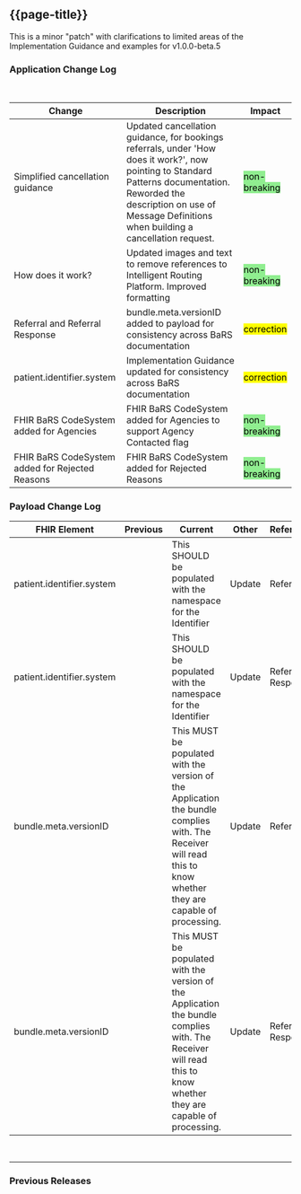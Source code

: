 ## {{page-title}}
This is a minor "patch" with clarifications to limited areas of the Implementation Guidance and examples for v1.0.0-beta.5

### Application Change Log


<br>


| Change                                    | Description                                     | Impact                                                                  | 
|-------------------------------------------|-------------------------------------------------|-------------------------------------------------------------------------|
| Simplified cancellation guidance   | Updated cancellation guidance, for bookings referrals, under 'How does it work?', now pointing to Standard Patterns documentation. Reworded the description on use of Message Definitions when building a cancellation request. |   <mark style="background-color: LightGreen">non-breaking</mark>  |
| How does it work?   | Updated images and text to remove references to Intelligent Routing Platform. Improved formatting |   <mark style="background-color: LightGreen">non-breaking</mark>  |
| Referral  and Referral Response  | bundle.meta.versionID added to payload for consistency across BaRS documentation|    <mark style="background-color: Yellow">correction</mark>  | 
| patient.identifier.system | Implementation Guidance updated for consistency across BaRS documentation|    <mark style="background-color: Yellow">correction</mark>  | 
| FHIR BaRS CodeSystem added for Agencies  | FHIR BaRS CodeSystem added for Agencies to support Agency Contacted flag |   <mark style="background-color: LightGreen">non-breaking</mark>  |
| FHIR BaRS CodeSystem added for Rejected Reasons  | FHIR BaRS CodeSystem added for Rejected Reasons |   <mark style="background-color: LightGreen">non-breaking</mark>  |

### Payload Change Log


| FHIR Element                                         | Previous | Current    | Other   | Referral/Booking | Rationale                                                                                       |  Impact  |
|------------------------------------------------------|----------|------------|---------|------------------|-------------------------------------------------------------------------------------------------|----------|
| patient.identifier.system   |          |     This SHOULD be populated with the namespace for the Identifier        | Update        | Referral Request         |Implementation Guidance consistent across all applications   |   <mark style="background-color: Yellow">correction</mark>  |   
| patient.identifier.system   |          |    This SHOULD be populated with the namespace for the Identifier         | Update        | Referral Response         |Implementation Guidance consistent across all applications   |   <mark style="background-color: Yellow">correction</mark>  |   
| bundle.meta.versionID |      |   This MUST be populated with the version of the Application the bundle complies with. The Receiver will read this to know whether they are capable of processing.        | Update        | Referral          |Implementation guidance added   |   <mark style="background-color: Yellow">correction</mark>  |   
| bundle.meta.versionID |      |   This MUST be populated with the version of the Application the bundle complies with. The Receiver will read this to know whether they are capable of processing.        | Update        | Referral Response         |Implementation guidance added   |   <mark style="background-color: Yellow">correction</mark>  | 
<br>
<hr>

### Previous Releases
